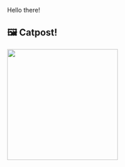 Hello there!



## 🖼️ Catpost!

<sub>
    <img src="https://cdn2.thecatapi.com/images/HNZJ_jJnl.jpg" height="256">
</sub>

